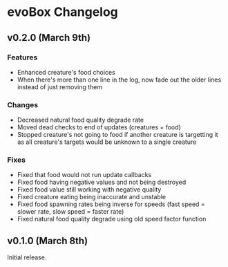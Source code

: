 # evoBox Changelog

## v0.2.0 (March 9th)

### Features
- Enhanced creature's food choices
- When there's more than one line in the log, now fade out the older lines instead of just removing them

### Changes
- Decreased natural food quality degrade rate
- Moved dead checks to end of updates (creatures + food)
- Stopped creature's not going to food if another creature is targetting it as all creature's targets would be unknown to a single creature

### Fixes
- Fixed that food would not run update callbacks
- Fixed food having negative values and not being destroyed
- Fixed food value still working with negative quality
- Fixed creature eating being inaccurate and unstable
- Fixed food spawning rates being inverse for speeds (fast speed = slower rate, slow speed = faster rate)
- Fixed natural food quality degrade using old speed factor function


## v0.1.0 (March 8th)
Initial release.